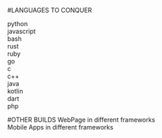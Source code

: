 #LANGUAGES TO CONQUER

python <br/> javascript <br/> bash <br/> rust <br/> ruby <br/> go <br/> c <br/> c++ <br/> java <br/> kotlin <br/> dart <br/> php

#OTHER BUILDS
WebPage in different frameworks  <br/>
Mobile Apps in different frameworks
